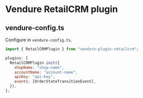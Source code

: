 # Vendure RetailCRM plugin

## vendure-config.ts

Configure in `vendure-config.ts`.

```js
import { RetailCRMPlugin } from "vendure-plugin-retailcrm";

plugins: [
  RetailCRMPlugin.init({
    shopName: "shop-name",
    accountName: "account-name",
    apiKey: "api-key",
    events: [OrderStateTransitionEvent],
  }),
];
```
